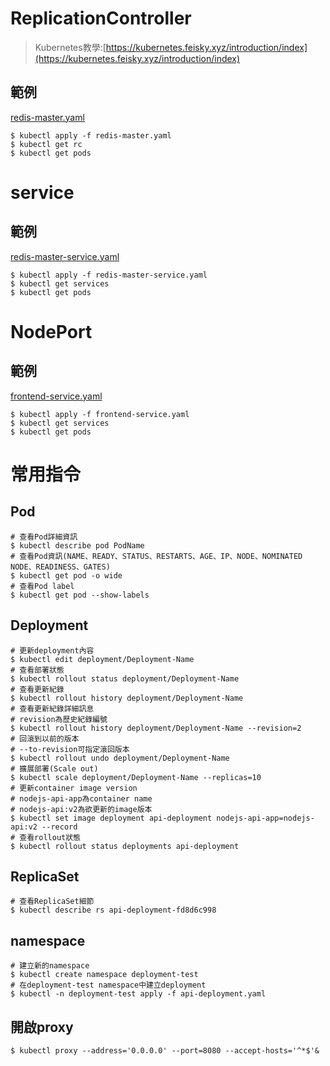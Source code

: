 # ReplicationController
> Kubernetes教學:[https://kubernetes.feisky.xyz/introduction/index](https://kubernetes.feisky.xyz/introduction/index)

## 範例
[redis-master.yaml](https://github.com/TitanLi/CloudNative/tree/master/kubernetes/redis/redis-master-controller.yaml)
```
$ kubectl apply -f redis-master.yaml
$ kubectl get rc
$ kubectl get pods
```

# service
## 範例
[redis-master-service.yaml](https://github.com/TitanLi/CloudNative/tree/master/kubernetes/redis/redis-master-service.yaml)

```
$ kubectl apply -f redis-master-service.yaml
$ kubectl get services
$ kubectl get pods
```

# NodePort
## 範例
[frontend-service.yaml](https://github.com/TitanLi/CloudNative/tree/master/kubernetes/redis/frontend-service.yaml)

```
$ kubectl apply -f frontend-service.yaml
$ kubectl get services
$ kubectl get pods
```

# 常用指令
## Pod
```shell
# 查看Pod詳細資訊
$ kubectl describe pod PodName
# 查看Pod資訊(NAME、READY、STATUS、RESTARTS、AGE、IP、NODE、NOMINATED NODE、READINESS、GATES)
$ kubectl get pod -o wide
# 查看Pod label
$ kubectl get pod --show-labels
```
## Deployment
```shell
# 更新deployment內容
$ kubectl edit deployment/Deployment-Name
# 查看部署狀態
$ kubectl rollout status deployment/Deployment-Name
# 查看更新紀錄
$ kubectl rollout history deployment/Deployment-Name
# 查看更新紀錄詳細訊息
# revision為歷史紀錄編號
$ kubectl rollout history deployment/Deployment-Name --revision=2
# 回滾到以前的版本
# --to-revision可指定滾回版本
$ kubectl rollout undo deployment/Deployment-Name
# 擴展部署(Scale out)
$ kubectl scale deployment/Deployment-Name --replicas=10
# 更新container image version
# nodejs-api-app為container name
# nodejs-api:v2為欲更新的image版本
$ kubectl set image deployment api-deployment nodejs-api-app=nodejs-api:v2 --record
# 查看rollout狀態
$ kubectl rollout status deployments api-deployment
```
## ReplicaSet
```shell
# 查看ReplicaSet細節
$ kubectl describe rs api-deployment-fd8d6c998
```
## namespace
```shell
# 建立新的namespace
$ kubectl create namespace deployment-test
# 在deployment-test namespace中建立deployment
$ kubectl -n deployment-test apply -f api-deployment.yaml 
```
## 開啟proxy
```shell
$ kubectl proxy --address='0.0.0.0' --port=8080 --accept-hosts='^*$'&
```